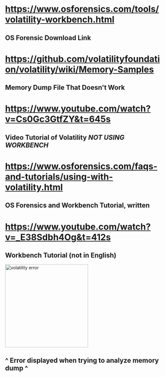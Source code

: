 # https://www.osforensics.com/tools/volatility-workbench.html

## OS Forensic Download Link

# https://github.com/volatilityfoundation/volatility/wiki/Memory-Samples 

## Memory Dump File That Doesn't Work 

# https://www.youtube.com/watch?v=Cs0Gc3GtfZY&t=645s

## Video Tutorial of Volatility *NOT USING WORKBENCH*

# https://www.osforensics.com/faqs-and-tutorials/using-with-volatility.html

## OS Forensics and Workbench Tutorial, written ##

# https://www.youtube.com/watch?v=_E38Sdbh4Og&t=412s

## Workbench Tutorial (not in English) ##

<img width="269" alt="volatility error" src="https://user-images.githubusercontent.com/77411087/141392836-cd44e853-4af6-4e89-b0d9-90f970609b29.PNG">

## ^ Error displayed when trying to analyze memory dump ^ ##
